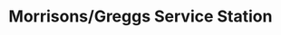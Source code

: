 ---
title: "Morrisons/Greggs Service Station"
url: /corby/morrisons-greggs-service-station/
shop: convenience
---